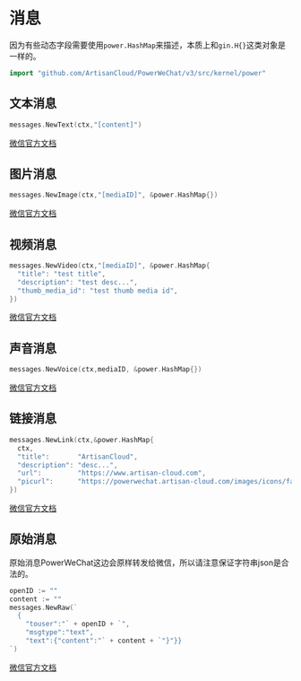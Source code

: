 # 消息

因为有些动态字段需要使用`power.HashMap`来描述，本质上和`gin.H{}`这类对象是一样的。
``` go
import "github.com/ArtisanCloud/PowerWeChat/v3/src/kernel/power"
```

## 文本消息
``` go
messages.NewText(ctx,"[content]")
``` 
[微信官方文档](https://developers.weixin.qq.com/doc/offiaccount/Message_Management/Service_Center_messages.html#%E5%AE%A2%E6%9C%8D%E6%8E%A5%E5%8F%A3-%E5%8F%91%E6%B6%88%E6%81%AF)

## 图片消息
``` go
messages.NewImage(ctx,"[mediaID]", &power.HashMap{})
``` 
[微信官方文档](https://developers.weixin.qq.com/doc/offiaccount/Message_Management/Service_Center_messages.html#%E5%AE%A2%E6%9C%8D%E6%8E%A5%E5%8F%A3-%E5%8F%91%E6%B6%88%E6%81%AF)

## 视频消息
``` go
messages.NewVideo(ctx,"[mediaID]", &power.HashMap{
  "title": "test title",
  "description": "test desc...",
  "thumb_media_id": "test thumb media id",
})
``` 
[微信官方文档](https://developers.weixin.qq.com/doc/offiaccount/Message_Management/Service_Center_messages.html#%E5%AE%A2%E6%9C%8D%E6%8E%A5%E5%8F%A3-%E5%8F%91%E6%B6%88%E6%81%AF)

## 声音消息
``` go
messages.NewVoice(ctx,mediaID, &power.HashMap{})
``` 
[微信官方文档](https://developers.weixin.qq.com/doc/offiaccount/Message_Management/Service_Center_messages.html#%E5%AE%A2%E6%9C%8D%E6%8E%A5%E5%8F%A3-%E5%8F%91%E6%B6%88%E6%81%AF)

## 链接消息
``` go
messages.NewLink(ctx,&power.HashMap{
  ctx,
  "title":       "ArtisanCloud",
  "description": "desc...",
  "url":         "https://www.artisan-cloud.com",
  "picurl":      "https://powerwechat.artisan-cloud.com/images/icons/favicon-32x32.png",
})
``` 
[微信官方文档](https://developers.weixin.qq.com/doc/offiaccount/Message_Management/Service_Center_messages.html#%E5%AE%A2%E6%9C%8D%E6%8E%A5%E5%8F%A3-%E5%8F%91%E6%B6%88%E6%81%AF)


## 原始消息
原始消息PowerWeChat这边会原样转发给微信，所以请注意保证字符串json是合法的。
``` go
openID := ""
content := ""
messages.NewRaw(`
  {
    "touser":"` + openID + `",
    "msgtype":"text",
    "text":{"content":"` + content + `"}"}}
`)
``` 
[微信官方文档](https://developers.weixin.qq.com/doc/offiaccount/Message_Management/Service_Center_messages.html#%E5%AE%A2%E6%9C%8D%E6%8E%A5%E5%8F%A3-%E5%8F%91%E6%B6%88%E6%81%AF)

